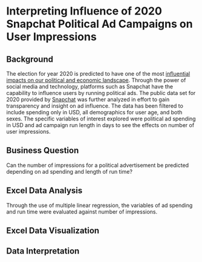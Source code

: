 # Interpreting Influence of 2020 Snapchat Political Ad Campaigns on User Impressions 

## Background 
The election for year 2020 is predicted to have one of the most [influential impacts on our political and economic landscape](https://thehill.com/homenews/campaign/479580-on-the-trail-why-2020-is-the-most-important-election-in-our-lifetime#:~:text=Raising%20the%20stakes%20even%20more%2C%202020%20marks%20a,the%20power%20to%20draw%20legislative%20and%20congressional%20boundaries). Through the power of social media and technology, platforms such as Snapchat have the capability to influence users by running political ads. The public data set for 2020 provided by [Snapchat](https://www.snap.com/en-US/political-ads/) was further analyzed in effort to gain transparency and insight on ad influence. The data has been filtered to include spending only in USD, all demographics for user age, and both sexes. The specific variables of interest explored were political ad spending in USD and ad campaign run length in days to see the effects on number of user impressions. 

## Business Question
Can the number of impressions for a political advertisement be predicted depending on ad spending and length of run time? 

## Excel Data Analysis  

Through the use of multiple linear regression, the variables of ad spending and run time were evaluated against number of impressions. 




## Excel Data Visualization 



## Data Interpretation 





